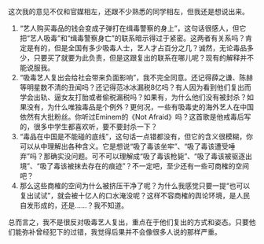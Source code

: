 这次我的意见不仅和官媒相左，还跟不少熟悉的同学相左，但我还是想说出来。

1. “艺人购买毒品的钱会变成子弹打在缉毒警察的身上”，这句话很感人，但它把“艺人吸毒”和“缉毒警察身亡”的联系暗示得过于紧密。这两者有关系吗？肯定是有的，但是全国有多少吸毒人士，艺人才占百分之几？诚然，无论毒品多少，只要买了就要为此负责，但是这跟复出的联系在哪儿呢？现有的解释并不能说服我。
2. “吸毒艺人复出会给社会带来负面影响”，我不完全同意。还记得薛之谦、陈赫等明星数不清的丑闻吗？还记得范冰冰漏税8亿吗？有人因为看到他们复出而学会出轨、逼女友打胎或者偷税漏税吗？如果有，为什么他们没有被封杀？如果没有，为什么唯独毒品是个例外？更何况，一些有吸毒史的海外艺人在中国依然有大批粉丝。你听过Eminem的《Not Afraid》吗？这首歌是他戒毒后写的，很多中学生都喜欢听，要不要封杀一下？
3. “毒品在中国是不能碰的底线”，这句话一点错都没有，但它的含义很模糊，你可以从中理解出各种含义。它是想说“吸了毒该坐牢”、“吸了毒该遭受唾弃”吗？那确实没问题。可不可以理解成“吸了毒该枪毙”、“吸了毒该被驱逐出境”、“吸了毒该被抹去存在的痕迹”？不一定吧，至少还有一些可商榷的空间吧？
4. 那么这些商榷的空间为什么被挤压干净了呢？为什么我感觉只要一提“也可以复出试试”，就会被十亿人的口水淹没呢？这样不容商榷的舆论环境，是人民自发形成的，还是……？我不知道。

总而言之，我不是很反对吸毒艺人复出，重点在于他们复出的方式和姿态。只要他们能弥补曾经犯下的过错，我觉得后果并不会像很多人说的那样严重。